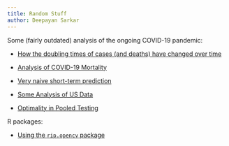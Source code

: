 ```yaml
---
title: Random Stuff
author: Deepayan Sarkar
---
```



Some (fairly outdated) analysis of the ongoing COVID-19 pandemic:

- [How the doubling times of cases (and deaths) have changed over time](covid-19/doubling.html)

- [Analysis of COVID-19 Mortality](covid-19/deaths.html)

- [Very naive short-term prediction](covid-19/prediction.html)

- [Some Analysis of US Data](covid-19/us-states.html)

- [Optimality in Pooled Testing](covid-19/pooled-testing.html)



R packages:

- [Using the `rip.opencv` package](rip/opencv-intro.html)




